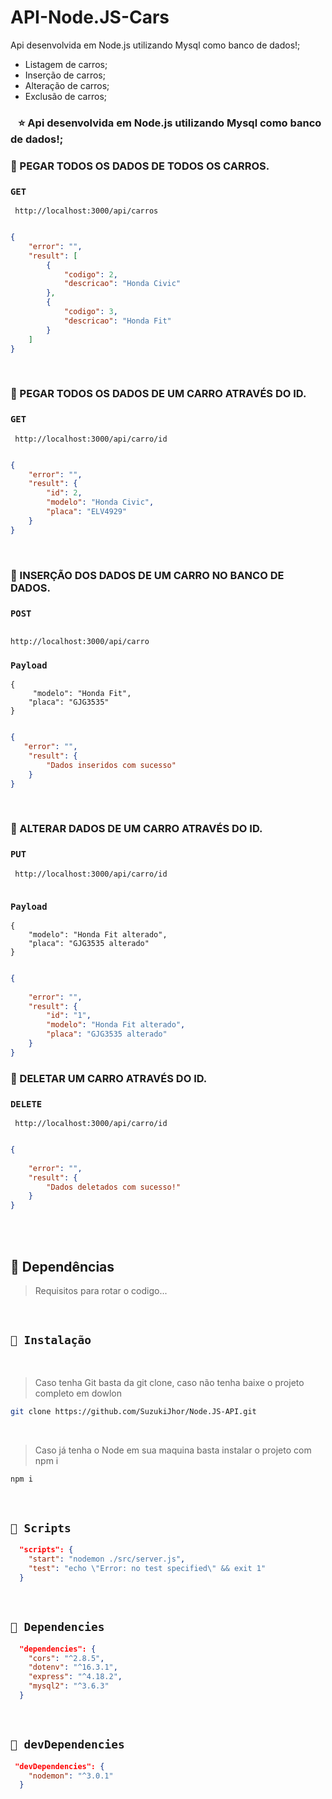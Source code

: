 # API-Node.JS-Cars
Api desenvolvida em Node.js utilizando Mysql como banco de dados!; 
 - Listagem de carros;
 - Inserção de carros;
 - Alteração de carros;
 - Exclusão de carros;



### ⠀⭐ Api desenvolvida em Node.js utilizando Mysql como banco de dados!; 

  
### 🎯 PEGAR TODOS OS DADOS DE TODOS OS CARROS.
  
### ```GET``` 
```URL
 http://localhost:3000/api/carros
 
```
  
```JSON
{
    "error": "",
    "result": [
        {
            "codigo": 2,
            "descricao": "Honda Civic"
        },
        {
            "codigo": 3,
            "descricao": "Honda Fit"
        }
    ]
}
```
  
<br /> 

### 🎯 PEGAR TODOS OS DADOS DE UM CARRO ATRAVÉS DO ID.
  
### ```GET``` 
```URL
 http://localhost:3000/api/carro/id
 
```
  
```JSON
{
    "error": "",
    "result": {
        "id": 2,
        "modelo": "Honda Civic",
        "placa": "ELV4929"
    }
}
```
  
<br /> 

### 🎯 INSERÇÃO DOS DADOS DE UM CARRO NO BANCO DE DADOS.
  
### ```POST``` 

```URL

http://localhost:3000/api/carro

```

### ```Payload``` 
```body
{
     "modelo": "Honda Fit",
    "placa": "GJG3535"
}
 
```
  
```JSON
{
   "error": "",
    "result": {
        "Dados inseridos com sucesso"
    }
}

```

<br /> 

### 🎯 ALTERAR DADOS DE UM CARRO ATRAVÉS DO ID.
  
### ```PUT``` 
```URL
 http://localhost:3000/api/carro/id
 
```

### ```Payload``` 
```body
{
    "modelo": "Honda Fit alterado",
    "placa": "GJG3535 alterado"
}
 
```


```JSON
{
    
    "error": "",
    "result": {
        "id": "1",
        "modelo": "Honda Fit alterado",
        "placa": "GJG3535 alterado"
    }
}
```

### 🎯 DELETAR UM CARRO ATRAVÉS DO ID.

### ```DELETE``` 
```URL
 http://localhost:3000/api/carro/id
 
```

```JSON
{
    
    "error": "",
    "result": {
        "Dados deletados com sucesso!"
    }
}
```
  
<br /> 


<br/>

<a id="Dependências"></a>
## 🧪 Dependências
> Requisitos para rotar o codigo...

<br/>

## `📖 Instalação` 
  
  
 <br /> 

> Caso tenha Git basta da git clone, caso não tenha baixe o projeto completo em dowlon

```BASH
git clone https://github.com/SuzukiJhor/Node.JS-API.git
```

<br /> 

> Caso já tenha o Node em sua maquina basta instalar o projeto com npm i

```BASH
npm i 
```

<br /> 

## `📖 Scripts` 

```JSON
  "scripts": {
    "start": "nodemon ./src/server.js",
    "test": "echo \"Error: no test specified\" && exit 1"
  }

```

<br/>

## `📖 Dependencies` 

```JSON
  "dependencies": {
    "cors": "^2.8.5",
    "dotenv": "^16.3.1",
    "express": "^4.18.2",
    "mysql2": "^3.6.3"
  }

```

<br /> 

## `📖 devDependencies` 


```JSON
 "devDependencies": {
    "nodemon": "^3.0.1"
  }

```
<br/>
